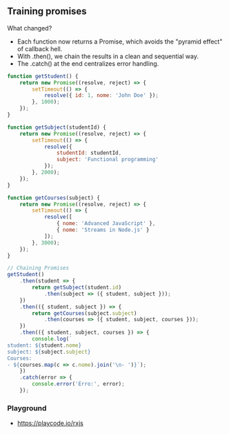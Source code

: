 ## Training promises

What changed?
- Each function now returns a Promise, which avoids the "pyramid effect" of callback hell.
- With .then(), we chain the results in a clean and sequential way.
- The .catch() at the end centralizes error handling.

```javascript
function getStudent() {
    return new Promise((resolve, reject) => {
        setTimeout(() => {
            resolve({ id: 1, nome: 'John Doe' });
        }, 1000);
    });
}

function getSubject(studentId) {
    return new Promise((resolve, reject) => {
        setTimeout(() => {
            resolve({
                studentId: studentId,
                subject: 'Functional programming'
            });
        }, 2000);
    });
}

function getCourses(subject) {
    return new Promise((resolve, reject) => {
        setTimeout(() => {
            resolve([
                { nome: 'Advanced JavaScript' },
                { nome: 'Streams in Node.js' }
            ]);
        }, 3000);
    });
}

// Chaining Promises
getStudent()
    .then(student => {
        return getSubject(student.id)
            .then(subject => ({ student, subject }));
    })
    .then(({ student, subject }) => {
        return getCourses(subject.subject)
            .then(courses => ({ student, subject, courses }));
    })
    .then(({ student, subject, courses }) => {
        console.log(`
student: ${student.nome}
subject: ${subject.subject}
Courses:
- ${courses.map(c => c.nome).join('\n- ')}`);
    })
    .catch(error => {
        console.error('Erro:', error);
    });

```

### Playground
- https://playcode.io/rxjs